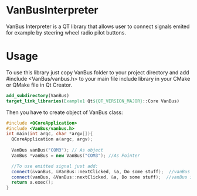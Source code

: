# VanBusInterpreter
VanBus Interpreter is a QT library that allows user to connect signals emited for example by steering wheel radio pilot buttons. 
# Usage
To use this library just copy VanBus folder to your project directory and add #include <VanBus/vanbus.h> to your main file include library in your CMake or QMake file in Qt Creator.
```CMake
add_subdirectory(VanBus)
target_link_libraries(Example1 Qt${QT_VERSION_MAJOR}::Core VanBus)
```
Then you have to create object of VanBus class: <br/>
``` C++
#include <QCoreApplication>
#include <VanBus/vanbus.h>
int main(int argc, char *argv[]){
  QCoreApplication a(argc, argv);
  
  VanBus vanBus("COM3"); // As object
  VanBus *vanBus = new VanBus("COM3"); //As Pointer

  //To use emitted signal just add:
  connect(&vanBus, &VanBus::nextClicked, &a, Do some stuff);  //vanBus is object
  connect(vanBus, &VanBus::nextClicked, &a, Do some stuff);  //vanBus is pointer
  return a.exec();
}
```
